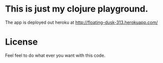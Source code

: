 
This is just my clojure playground.
==================================

The app is deployed out heroku at http://floating-dusk-313.herokuapp.com/


License
=======

Feel feel to do what ever you want with this code.

